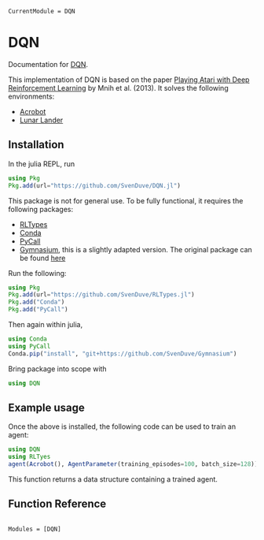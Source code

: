 ```@meta
CurrentModule = DQN
```

# DQN

Documentation for [DQN](https://github.com/SvenDuve/DQN.jl).

This implementation of DQN is based on the paper [Playing Atari with Deep Reinforcement Learning](https://arxiv.org/abs/1312.5602) by Mnih et al. (2013). It solves the following environments:

- [Acrobot](https://gymnasium.farama.org/environments/classic_control/acrobot/)
- [Lunar Lander](https://gymnasium.farama.org/environments/box2d/lunar_lander/)


## Installation

In the julia REPL, run

```julia
using Pkg
Pkg.add(url="https://github.com/SvenDuve/DQN.jl")
```

This package is not for general use. To be fully functional, it requires the following packages:

- [RLTypes](https://github.com/SvenDuve/RLTypes.jl)
- [Conda](https://github.com/JuliaPy/Conda.jl)
- [PyCall](https://github.com/JuliaPy/PyCall.jl)
- [Gymnasium](https://github.com/SvenDuve/Gymnasium), this is a slightly adapted version. The original package can be found [here](https://github.com/Farama-Foundation/Gymnasium)


Run the following:

```julia
using Pkg
Pkg.add(url="https://github.com/SvenDuve/RLTypes.jl")
Pkg.add("Conda")
Pkg.add("PyCall")
```

Then again within julia,

```julia
using Conda
using PyCall
Conda.pip("install", "git+https://github.com/SvenDuve/Gymnasium")
```


Bring package into scope with

```julia
using DQN
```

## Example usage


Once the above is installed, the following code can be used to train an agent:

```julia
using DQN
using RLTyes
agent(Acrobot(), AgentParameter(training_episodes=100, batch_size=128))
```

This function returns a data structure containing a trained agent. 


## Function Reference


```@index
```

```@autodocs
Modules = [DQN]
```

